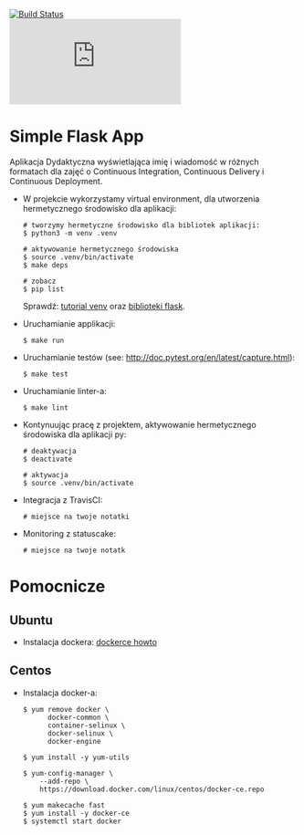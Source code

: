   [![Build Status](https://travis-ci.com/kamilaolech/se_hello_printer_app.svg?branch=master)](https://travis-ci.com/kamilaolech/se_hello_printer_app)   
  [![StatusCake Budge](https://app.statuscake.com/button/index.php?Track=TRACK=5902161&Days=1&Design=1)](https://app.statuscake.com/YourStatus2.php)

# Simple Flask App

Aplikacja Dydaktyczna wyświetlająca imię i wiadomość w różnych formatach dla zajęć
o Continuous Integration, Continuous Delivery i Continuous Deployment.

- W projekcie wykorzystamy virtual environment, dla utworzenia hermetycznego środowisko dla aplikacji:

  ```
  # tworzymy hermetyczne środowisko dla bibliotek aplikacji:
  $ python3 -m venv .venv

  # aktywowanie hermetycznego środowiska
  $ source .venv/bin/activate
  $ make deps

  # zobacz
  $ pip list
  ```

  Sprawdź: [tutorial venv](https://docs.python.org/3/tutorial/venv.html) oraz [biblioteki flask](http://flask.pocoo.org).

- Uruchamianie applikacji:

  ```
  $ make run
  ```

- Uruchamianie testów (see: http://doc.pytest.org/en/latest/capture.html):

  ```
  $ make test
  ```

- Uruchamianie linter-a:

    ```
  $ make lint
    ```

- Kontynuując pracę z projektem, aktywowanie hermetycznego środowiska dla aplikacji py:

  ```
  # deaktywacja
  $ deactivate
  ```

  ```
  # aktywacja
  $ source .venv/bin/activate
  ```

- Integracja z TravisCI:

  ```
  # miejsce na twoje notatki
  ```

- Monitoring z statuscake:

    ```
  # miejsce na twoje notatk
    ```

# Pomocnicze

## Ubuntu

- Instalacja dockera: [dockerce howto](https://docs.docker.com/install/linux/docker-ce/ubuntu/)

## Centos

- Instalacja docker-a:

  ```
  $ yum remove docker \
        docker-common \
        container-selinux \
        docker-selinux \
        docker-engine

  $ yum install -y yum-utils

  $ yum-config-manager \
      --add-repo \
      https://download.docker.com/linux/centos/docker-ce.repo

  $ yum makecache fast
  $ yum install -y docker-ce
  $ systemctl start docker
  ```
